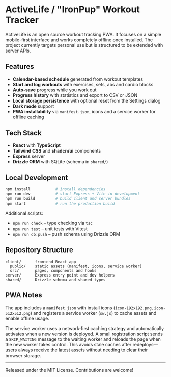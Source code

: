 # ActiveLife / "IronPup" Workout Tracker

ActiveLife is an open source workout tracking PWA. It focuses on a simple mobile-first interface and works completely offline once installed. The project currently targets personal use but is structured to be extended with server APIs.

## Features

- **Calendar-based schedule** generated from workout templates
- **Start and log workouts** with exercises, sets, abs and cardio blocks
- **Auto‑save** progress while you work out
- **Progress history** with statistics and export to CSV or JSON
- **Local storage persistence** with optional reset from the Settings dialog
- **Dark mode** support
- **PWA installability** via `manifest.json`, icons and a service worker for offline caching

## Tech Stack

- **React** with **TypeScript**
- **Tailwind CSS** and **shadcn/ui** components
- **Express** server
- **Drizzle ORM** with SQLite (schema in `shared/`)

## Local Development

```bash
npm install           # install dependencies
npm run dev           # start Express + Vite in development
npm run build         # build client and server bundles
npm start             # run the production build
```

Additional scripts:

- `npm run check` – type checking via `tsc`
- `npm run test` – unit tests with Vitest
- `npm run db:push` – push schema using Drizzle ORM

## Repository Structure

```
client/      frontend React app
  public/    static assets (manifest, icons, service worker)
  src/       pages, components and hooks
server/      Express entry point and dev helpers
shared/      Drizzle schema and shared types
```

## PWA Notes

The app includes a `manifest.json` with install icons (`icon-192x192.png`, `icon-512x512.png`) and registers a service worker (`sw.js`) to cache assets and enable offline usage.

The service worker uses a network‑first caching strategy and automatically activates when a new version is deployed. A small registration script sends a `SKIP_WAITING` message to the waiting worker and reloads the page when the new worker takes control. This avoids stale caches after redeploys—users always receive the latest assets without needing to clear their browser storage.

---
Released under the MIT License. Contributions are welcome!
